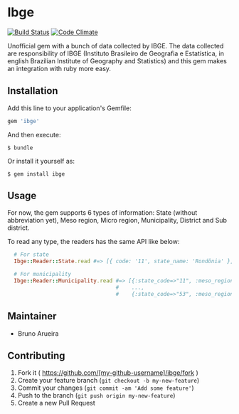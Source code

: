 # Ibge

[![Build Status](https://travis-ci.org/brunoarueira/ibge.svg?branch=master)](https://travis-ci.org/brunoarueira/ibge)
[![Code Climate](https://codeclimate.com/github/brunoarueira/ibge/badges/gpa.svg)](https://codeclimate.com/github/brunoarueira/ibge)

Unofficial gem with a bunch of data collected by IBGE. The data collected are responsibility of IBGE (Instituto Brasileiro de Geografia e Estatística, in english Brazilian Institute of Geography and Statistics) and this gem makes an integration with ruby more easy.

## Installation

Add this line to your application's Gemfile:

```ruby
gem 'ibge'
```

And then execute:

    $ bundle

Or install it yourself as:

    $ gem install ibge

## Usage

For now, the gem supports 6 types of information: State (without abbreviation yet), Meso region, Micro region, Municipality, District and Sub district.

To read any type, the readers has the same API like below:

```ruby
  # For state
  Ibge::Reader::State.read #=> [{ code: '11', state_name: 'Rondônia' }, ... { code: '53', state_name: 'Distrito Federal' }]

  # For municipality
  Ibge::Reader::Municipality.read #=> [{:state_code=>"11", :meso_region_code=>"01", :micro_region_code=>"001", :code=>"00205", :full_code=>"1100205", :name=>"Porto Velho"},
                                  #    ...,
                                  #    {:state_code=>"53", :meso_region_code=>"01", :micro_region_code=>"001", :code=>"00108", :full_code=>"5300108", :name=>"Brasília"}]
```

## Maintainer

- Bruno Arueira

## Contributing

1. Fork it ( https://github.com/[my-github-username]/ibge/fork )
2. Create your feature branch (`git checkout -b my-new-feature`)
3. Commit your changes (`git commit -am 'Add some feature'`)
4. Push to the branch (`git push origin my-new-feature`)
5. Create a new Pull Request
